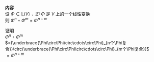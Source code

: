 **内容**  
设 $\Phi\in\mathbb L(V)$ ，即 $\Phi$ 是 $V$ 上的一个线性变换  
则 $\Phi^n\circ\Phi^m=\Phi^{n+m}$  
  
**证明**  
$\Phi^n\circ\Phi^m$  
$=(\underbrace{\Phi\circ\Phi\circ\cdots\circ\Phi}_{n个\Phi复合})\circ(\underbrace{\Phi\circ\Phi\circ\cdots\circ\Phi}_{m个\Phi复合})$  
$=\Phi^{n+m}$  
